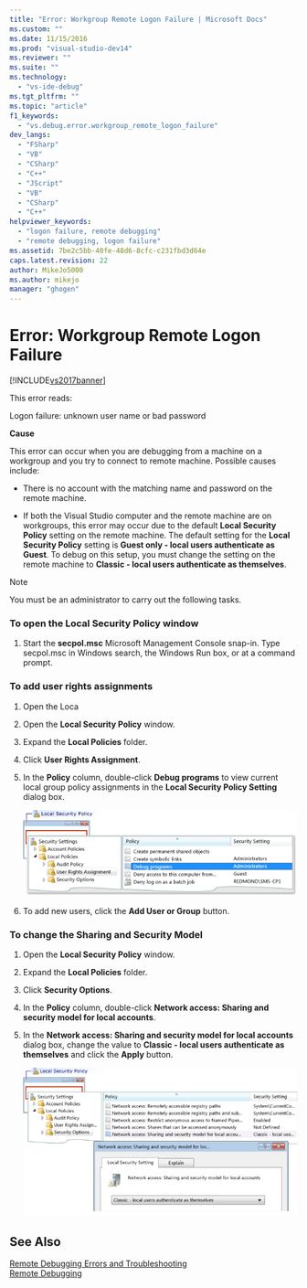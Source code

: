 ```yaml
---
title: "Error: Workgroup Remote Logon Failure | Microsoft Docs"
ms.custom: ""
ms.date: 11/15/2016
ms.prod: "visual-studio-dev14"
ms.reviewer: ""
ms.suite: ""
ms.technology: 
  - "vs-ide-debug"
ms.tgt_pltfrm: ""
ms.topic: "article"
f1_keywords: 
  - "vs.debug.error.workgroup_remote_logon_failure"
dev_langs: 
  - "FSharp"
  - "VB"
  - "CSharp"
  - "C++"
  - "JScript"
  - "VB"
  - "CSharp"
  - "C++"
helpviewer_keywords: 
  - "logon failure, remote debugging"
  - "remote debugging, logon failure"
ms.assetid: 7be2c5bb-40fe-48d6-8cfc-c231fbd3d64e
caps.latest.revision: 22
author: MikeJo5000
ms.author: mikejo
manager: "ghogen"
---
```

# Error: Workgroup Remote Logon Failure
[!INCLUDE[vs2017banner](../includes/vs2017banner.md)]

This error reads:  
  
 Logon failure: unknown user name or bad password  
  
 **Cause**  
  
 This error can occur when you are debugging from a machine on a workgroup and you try to connect to remote machine. Possible causes include:  
  
-   There is no account with the matching name and password on the remote machine.  
  
-   If both the Visual Studio computer and the remote machine are on workgroups, this error may occur due to the default **Local Security Policy** setting on the remote machine. The default setting for the **Local Security Policy** setting is **Guest only - local users authenticate as Guest**. To debug on this setup, you must change the setting on the remote machine to **Classic - local users authenticate as themselves**.  
  
> [!NOTE]
>  You must be an administrator to carry out the following tasks.  
  
### To open the Local Security Policy window  
  
1.  Start the **secpol.msc** Microsoft Management Console snap-in. Type secpol.msc in Windows search, the Windows Run box, or at a command prompt.  
  
### To add user rights assignments  
  
1.  Open the Loca  
  
2.  Open the **Local Security Policy** window.  
  
3.  Expand the **Local Policies** folder.  
  
4.  Click **User Rights Assignment**.  
  
5.  In the **Policy** column, double-click **Debug programs** to view current local group policy assignments in the **Local Security Policy Setting** dialog box.  
  
     ![Local Security Policy User Rights](../debugger/media/dbg-err-localsecuritypolicy-userrightsdebugprograms.png "DBG_ERR_LocalSecurityPolicy_UserRightsDebugPrograms")  
  
6.  To add new users, click the **Add User or Group** button.  
  
### To change the Sharing and Security Model  
  
1.  Open the **Local Security Policy** window.  
  
2.  Expand the **Local Policies** folder.  
  
3.  Click **Security Options**.  
  
4.  In the **Policy** column, double-click **Network access: Sharing and security model for local accounts**.  
  
5.  In the **Network access: Sharing and security model for local accounts** dialog box, change the value to **Classic - local users authenticate as themselves** and click the **Apply** button.  
  
     ![Local Security Policy Security Options](../debugger/media/dbg-err-localsecuritypolicy-securityoptions-networkaccess.png "DBG_ERR_LocalSecurityPolicy_SecurityOptions_NetworkAccess")  
  
## See Also  
 [Remote Debugging Errors and Troubleshooting](../debugger/remote-debugging-errors-and-troubleshooting.md)   
 [Remote Debugging](../debugger/remote-debugging.md)



